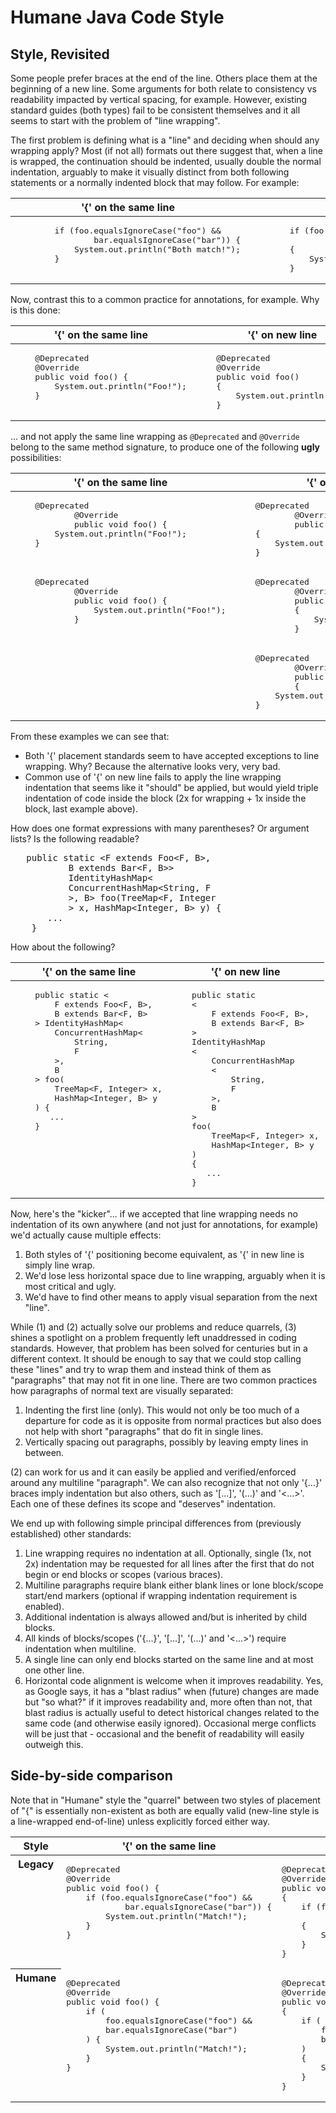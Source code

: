 # Humane Java Code Style

## Style, Revisited

Some people prefer braces at the end of the line. Others place them at the beginning of a new line.
Some arguments for both relate to consistency vs readability impacted by vertical spacing, for example. 
However, existing standard guides (both types) fail to be consistent themselves and it all seems to start
with the problem of "line wrapping".

The first problem is defining what is a "line" and deciding when should any wrapping apply?
Most (if not all) formats out there suggest that, when a line is wrapped, the continuation should be 
indented, usually double the normal indentation, arguably to make it visually distinct from both
following statements or a normally indented block that may follow. For example:

<table>
<thead><tr valign="top">
  <th>'{' on the same line</th>
  <th>'{' on new line</th>
</tr></thead><tbody><tr valign="top"><td>
<pre lang="java">
        if (foo.equalsIgnoreCase("foo") &&
                bar.equalsIgnoreCase("bar")) {
            System.out.println("Both match!");
        }
</pre>
</td><td>
<pre lang="java">
        if (foo.equalsIgnoreCase("foo") &&
                bar.equalsIgnoreCase("bar"))
        {
            System.out.println("Both match!");
        }
</pre>
</td></tr></tbody></table>

Now, contrast this to a common practice for annotations, for example. Why is this done:

<table>
<thead><tr valign="top">
  <th>'{' on the same line</th>
  <th>'{' on new line</th>
</tr></thead><tbody><tr valign="top"><td>
<pre lang="java">
    @Deprecated
    @Override
    public void foo() {
        System.out.println("Foo!");
    }
</pre>
</td><td>
<pre lang="java">
    @Deprecated
    @Override
    public void foo()
    {
        System.out.println("Foo!");
    }
</pre>
</td></tr></tbody></table>

... and not apply the same line wrapping as `@Deprecated` and `@Override` belong to the same method signature, to produce one of the following **ugly** possibilities:

<table>
<thead><tr valign="top">
  <th>'{' on the same line</th>
  <th>'{' on new line</th>
</tr></thead><tbody>
<tr valign="top"><td>
<pre lang="java">
    @Deprecated
            @Override
            public void foo() {
        System.out.println("Foo!");
    }
</pre>
</td><td>
  <pre lang="java">
    @Deprecated
            @Override
            public void foo()
    {
        System.out.println("Foo!");
    }
</pre>
</td></tr>
<tr valign="top"><td>
<pre lang="java">
    @Deprecated
            @Override
            public void foo() {
                System.out.println("Foo!");
            }
</pre>
</td><td>
  <pre lang="java">
    @Deprecated
            @Override
            public void foo()
            {
                System.out.println("Foo!");
            }
</pre>
</td></tr>
<tr valign="top"><td>
</td><td>
<pre lang="java">
    @Deprecated
            @Override
            public void foo()
            {
        System.out.println("Foo!");
    }
</pre>
</td></tr>
</tbody></table>


From these examples we can see that:

  - Both '{' placement standards seem to have accepted exceptions to line wrapping. Why? Because the alternative looks very, very bad.
  - Common use of '{' on new line fails to apply the line wrapping indentation that seems like it "should" be applied, but would yield triple indentation of code inside the block (2x for wrapping + 1x inside the block, last example above).


How does one format expressions with many parentheses? Or argument lists? Is the following readable?
<pre lang="java">
   public static &lt;F extends Foo&lt;F, B&gt;,
           B extends Bar&lt;F, B&gt;&gt;
           IdentityHashMap&lt;
           ConcurrentHashMap&lt;String, F
           &gt;, B&gt; foo(TreeMap&lt;F, Integer
           &gt; x, HashMap&lt;Integer, B&gt; y) {
       ...
    }
</pre>

How about the following?

<table>
<thead><tr valign="top">
  <th>'{' on the same line</th>
  <th>'{' on new line</th>
</tr></thead><tbody>
<tr valign="top"><td>
<pre lang="java">
    public static &lt;
        F extends Foo&lt;F, B&gt;,
        B extends Bar&lt;F, B&gt;
    &gt; IdentityHashMap&lt;
        ConcurrentHashMap&lt;
            String, 
            F
        &gt;,
        B
    &gt; foo(
        TreeMap&lt;F, Integer&gt; x,
        HashMap&lt;Integer, B&gt; y
    ) {
       ...
    }
</pre>
</td><td>
<pre lang="java">
    public static
    &lt;
        F extends Foo&lt;F, B&gt;,
        B extends Bar&lt;F, B&gt;
    &gt;
    IdentityHashMap
    &lt;
        ConcurrentHashMap
        &lt;
            String, 
            F
        &gt;,
        B
    &gt;
    foo(
        TreeMap&lt;F, Integer&gt; x,
        HashMap&lt;Integer, B&gt; y
    )
    {
       ...
    }
</pre>
</td></tr>
</tbody></table>

Now, here's the "kicker"... if we accepted that line wrapping needs no indentation of its own anywhere 
(and not just for annotations, for example) we'd actually cause multiple effects:

  1. Both styles of '{' positioning become equivalent, as '{' in new line is simply line wrap.
  2. We'd lose less horizontal space due to line wrapping, arguably when it is most critical and ugly.
  3. We'd have to find other means to apply visual separation from the next "line".
  
While (1) and (2) actually solve our problems and reduce quarrels, (3) shines a spotlight on a problem
frequently left unaddressed in coding standards. However, that problem has been solved for centuries 
but in a different context. It should be enough to say that we could stop calling these "lines" and try
to wrap them and instead think of them as "paragraphs" that may not fit in one line. There are two
common practices how paragraphs of normal text are visually separated:

  1. Indenting the first line (only). This would not only be too much of a departure for code as it is opposite from normal practices but also does not help with short "paragraphs" that do fit in single lines.
  2. Vertically spacing out paragraphs, possibly by leaving empty lines in between.
  
(2) can work for us and it can easily be applied and verified/enforced around any multiline "paragraph". We can also recognize that not only '{...}' braces imply indentation but also others, such as '[...]', '(...)' and '<...>'.
Each one of these defines its scope and "deserves" indentation.

We end up with following simple principal differences from (previously established) other standards:

  1. Line wrapping requires no indentation at all. Optionally, single (1x, not 2x) indentation may be requested for all lines after the first that do not begin or end blocks or scopes (various braces).
  2. Multiline paragraphs require blank either blank lines or lone block/scope start/end markers (optional if wrapping indentation requirement is enabled).
  3. Additional indentation is always allowed and/but is inherited by child blocks.
  4. All kinds of blocks/scopes ('{...}', '[...]', '(...)' and '<...>') require indentation when multiline.
  5. A single line can only end blocks started on the same line and at most one other line.
  6. Horizontal code alignment is welcome when it improves readability. Yes, as Google says, it has a "blast radius" when (future) changes are made but "so what?" if it improves readability and, more often than not, that blast radius is actually useful to detect historical changes related to the same code (and otherwise easily ignored). Occasional merge conflicts will be just that - occasional and the benefit of readability will easily outweigh this.

## Side-by-side comparison

Note that in "Humane" style the "quarrel" between two styles of placement of "{" is essentially non-existent as both are equally valid (new-line style is a line-wrapped end-of-line) unless explicitly forced either way.
<table>
<thead><tr valign="top">
  <th>Style</th>
  <th>'{' on the same line</th>
  <th>'{' on new line</th>
</tr></thead><tbody><tr valign="top">
<th>Legacy</th><td>
<pre lang="java">
@Deprecated
@Override
public void foo() {
    if (foo.equalsIgnoreCase("foo") &&
            bar.equalsIgnoreCase("bar")) {
        System.out.println("Match!");
    }
}
</pre>
</td><td>
<pre lang="java">
@Deprecated
@Override
public void foo()
{
    if (foo.equalsIgnoreCase("foo") &&
            bar.equalsIgnoreCase("bar"))
    {
        System.out.println("Match!");
    }
}
</pre>
</td>
</tr><tr valign="top"><th>Humane</th><td>
<pre lang="java">
@Deprecated
@Override
public void foo() {
    if (
        foo.equalsIgnoreCase("foo") &&
        bar.equalsIgnoreCase("bar")
    ) {
        System.out.println("Match!");
    }
}
</pre></td><td>
<pre lang="java">
@Deprecated
@Override
public void foo()
{
    if (
        foo.equalsIgnoreCase("foo") &&
        bar.equalsIgnoreCase("bar")
    )
    {
        System.out.println("Match!");
    }
}
</pre>
</td>
</tr></tbody></table>
